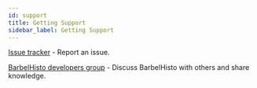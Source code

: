 ```yaml
---
id: support
title: Getting Support
sidebar_label: Getting Support
---
```


[Issue tracker](https://github.com/projectbarbel/barbelhisto-core/issues) - Report an issue.

[BarbelHisto developers group](https://groups.google.com/forum/#!forum/barbel-histo-developers/new) - Discuss BarbelHisto with others and share knowledge.